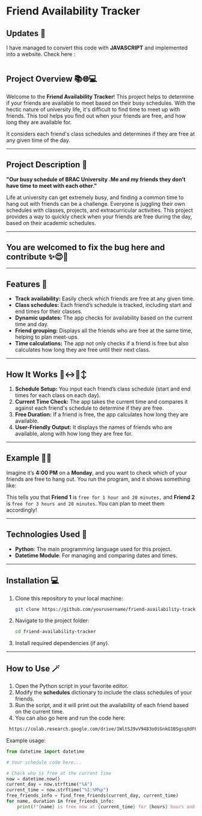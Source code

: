 # Friend Availability Tracker

## Updates 🚀
I have managed to convert this code with **JAVASCRIPT** and implemented into a website. Check here :
```bash

```

## Project Overview 📚🌐💻

Welcome to the **Friend Availability Tracker**! This project helps to determine if your friends are available to meet based on their busy schedules. With the hectic nature of university life, it's difficult to find time to meet up with friends. This tool helps you find out when your friends are free, and how long they are available for. 

It considers each friend's class schedules and determines if they are free at any given time of the day.

---

## Project Description 🍔

**"Our busy schedule of BRAC University .Me and my friends they don’t have time to meet with each other."**

Life at university can get extremely busy, and finding a common time to hang out with friends can be a challenge. Everyone is juggling their own schedules with classes, projects, and extracurricular activities. This project provides a way to quickly check when your friends are free during the day, based on their academic schedules.

---
## You are welcomed to fix the bug here and contribute ✨😍👾
---

## Features 📜

- **Track availability:** Easily check which friends are free at any given time.
- **Class schedules:** Each friend’s schedule is tracked, including start and end times for their classes.
- **Dynamic updates:** The app checks for availability based on the current time and day.
- **Friend grouping:** Displays all the friends who are free at the same time, helping to plan meet-ups.
- **Time calculations:** The app not only checks if a friend is free but also calculates how long they are free until their next class.

---

## How It Works 🙂‍↔️🙂‍↕️

1. **Schedule Setup:** You input each friend’s class schedule (start and end times for each class on each day).
2. **Current Time Check:** The app takes the current time and compares it against each friend's schedule to determine if they are free.
3. **Free Duration:** If a friend is free, the app calculates how long they are available.
4. **User-Friendly Output:** It displays the names of friends who are available, along with how long they are free for.

---

## Example 👯‍♂️

Imagine it’s **4:00 PM** on a **Monday**, and you want to check which of your friends are free to hang out. You run the program, and it shows something like:


This tells you that **Friend 1** is ```free for 1 hour and 20 minutes,``` and **Friend 2** is ```free for 3 hours and 20 minutes```. You can plan to meet them accordingly!

---

## Technologies Used 🤖

- **Python**: The main programming language used for this project.
- **Datetime Module**: For managing and comparing dates and times.

---

## Installation 💻

1. Clone this repository to your local machine:
    ```bash
    git clone https://github.com/yourusername/friend-availability-tracker.git
    ```
2. Navigate to the project folder:
    ```bash
    cd friend-availability-tracker
    ```
3. Install required dependencies (if any).

---

## How to Use 🪄

1. Open the Python script in your favorite editor.
2. Modify the **schedules** dictionary to include the class schedules of your friends.
3. Run the script, and it will print out the availability of each friend based on the current time.
4. You can also go here and run the code here:
```bash
 https://colab.research.google.com/drive/1WltSJ9vV9483o0iGnkG1BSgsqXdFQwLV?usp=sharing 
 ```

Example usage:

```python
from datetime import datetime

# Your schedule code here...

# Check who is free at the current time
now = datetime.now()
current_day = now.strftime("%A")
current_time = now.strftime("%I:%M%p")
free_friends_info = find_free_friends(current_day, current_time)
for name, duration in free_friends_info:
    print(f"{name} is free now at {current_time} for {hours} hours and {minutes} minutes.")
